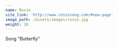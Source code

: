 ```yaml
---
name: Rosin
site_link: 'http://www.rosinsong.com/#new-page'
image_path: /assets/images/rosin.jpg
weight: 18
---
```



Song "Butterfly"